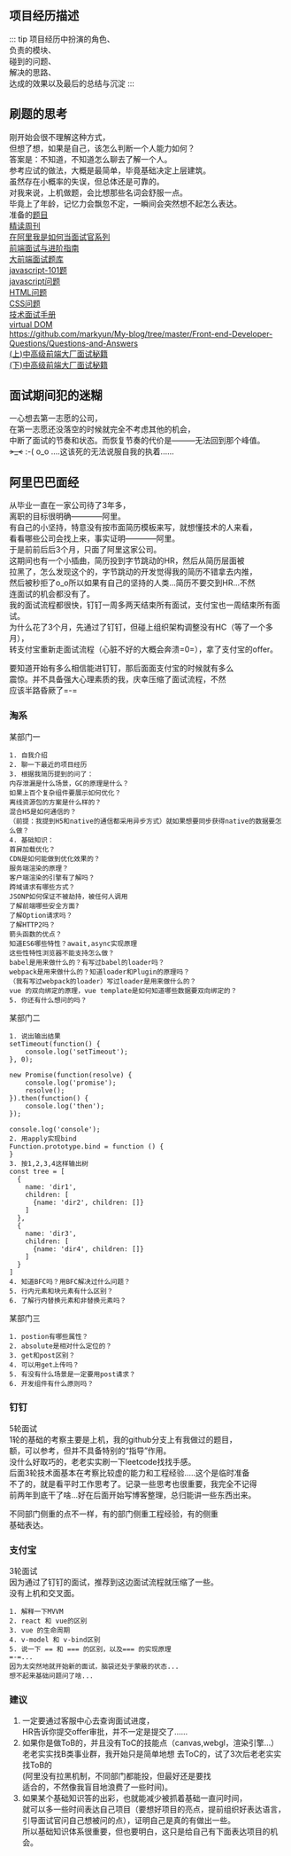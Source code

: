 ## 项目经历描述 
::: tip
项目经历中扮演的角色、  
负责的模块、  
碰到的问题、  
解决的思路、  
达成的效果以及最后的总结与沉淀
:::     

## 刷题的思考       
刚开始会很不理解这种方式，  
但想了想，如果是自己，该怎么判断一个人能力如何？    
答案是：不知道，不知道怎么聊去了解一个人。       
参考应试的做法，大概是最简单，毕竟基础决定上层建筑。      
虽然存在小概率的失误，但总体还是可靠的。    
对我来说，上机做题，会比想那些名词会舒服一点。      
毕竟上了年龄，记忆力会飘忽不定，一瞬间会突然想不起怎么表达。        
准备的[题目](https://github.com/nibilin33/Interviews)    
[精读周刊](https://github.com/dt-fe/weekly)     
[在阿里我是如何当面试官系列](https://juejin.im/post/5e6ebfa86fb9a07ca714d0ec#heading-43)                   
[前端面试与进阶指南](https://www.cxymsg.com)        
[大前端面试题库](http://bigerfe.com/author)     
[javascript-101题](https://github.com/lydiahallie/javascript-questions/blob/master/zh-CN/README-zh_CN.md)       
[javascript问题](https://github.com/yangshun/front-end-interview-handbook/blob/master/Translations/Chinese/questions/javascript-questions.md)       
[HTML问题](https://github.com/yangshun/front-end-interview-handbook/blob/master/Translations/Chinese/questions/html-questions.md)       
[CSS问题](https://github.com/yangshun/front-end-interview-handbook/blob/master/Translations/Chinese/questions/css-questions.md)     
[技术面试手册](https://yangshun.github.io/tech-interview-handbook/algorithms/array)     
[virtual DOM](https://github.com/livoras/blog/issues/13)    
https://github.com/markyun/My-blog/tree/master/Front-end-Developer-Questions/Questions-and-Answers      
[(上)中高级前端大厂面试秘籍](https://github.com/xd-tayde/blog/blob/master/interview-1.md)            
[(下)中高级前端大厂面试秘籍](https://github.com/xd-tayde/blog/blob/master/interview-3.md)       
   
## 面试期间犯的迷糊  
一心想去第一志愿的公司，        
在第一志愿还没落空的时候就完全不考虑其他的机会，           
中断了面试的节奏和状态。而恢复节奏的代价是———无法回到那个峰值。               
~~>_<~~ :-( o_o ....这该死的无法说服自我的执着......      

## 阿里巴巴面经          
从毕业一直在一家公司待了3年多，        
离职的目标很明确————阿里。                 
有自己的小坚持，特意没有按市面简历模板来写，就想懂技术的人来看，             
看看哪些公司会找上来，事实证明————阿里。        
于是前前后后3个月，只面了阿里这家公司。            
这期间也有一个小插曲，简历投到字节跳动的HR，然后从简历层面被    
拉黑了，怎么发现这个的，字节跳动的开发觉得我的简历不错拿去内推，    
然后被秒拒了o_o所以如果有自己的坚持的人类...简历不要交到HR...不然   
连面试的机会都没有了。      
我的面试流程都很快，钉钉一周多两天结束所有面试，支付宝也一周结束所有面试。     
为什么花了3个月，先通过了钉钉，但碰上组织架构调整没有HC（等了一个多月），       
转支付宝重新走面试流程（心脏不好的大概会奔溃=0=），拿了支付宝的offer。          

要知道开始有多么相信能进钉钉，那后面面支付宝的时候就有多么    
震惊。并不具备强大心理素质的我，庆幸压缩了面试流程，不然    
应该半路昏厥了=-=     
       

### 淘系

某部门一        
```
1. 自我介绍             
2. 聊一下最近的项目经历     
3. 根据我简历提到的问了：       
内存泄漏是什么场景，GC的原理是什么？              
如果上百个复杂组件要展示如何优化？            
离线资源包的方案是什么样的？            
混合H5是如何通信的？    
（前提：我提到H5和native的通信都采用异步方式）就如果想要同步获得native的数据要怎么做？      
4. 基础知识：
首屏加载优化？
CDN是如何能做到优化效果的？ 
服务端渲染的原理？  
客户端渲染的引擎有了解吗？      
跨域请求有哪些方式？    
JSONP如何保证不被劫持，被任何人调用         
了解前端哪些安全方面?         
了解Option请求吗？             
了解HTTP2吗？   
箭头函数的优点？        
知道ES6哪些特性？await,async实现原理               
这些性特性浏览器不能支持怎么做？        
babel是用来做什么的？有写过babel的loader吗？        
webpack是用来做什么的？知道loader和Plugin的原理吗？           
（我有写过webpack的loader）写过loader是用来做什么的？   
vue 的双向绑定的原理，vue template是如何知道哪些数据要双向绑定的？
5. 你还有什么想问的吗？      
```  
某部门二          
```
1. 说出输出结果     
setTimeout(function() {
    console.log('setTimeout');
}, 0);

new Promise(function(resolve) {
    console.log('promise');
    resolve();
}).then(function() {
    console.log('then');
});

console.log('console');
2. 用apply实现bind           
Function.prototype.bind = function () {
}
3. 按1,2,3,4这样输出树           
const tree = [
  {
    name: 'dir1', 
    children: [
      {name: 'dir2', children: []}
    ]
  },
  {
    name: 'dir3', 
    children: [
      {name: 'dir4', children: []}
    ]
  }
]
4. 知道BFC吗？用BFC解决过什么问题？     
5. 行内元素和块元素有什么区别？         
6. 了解行内替换元素和非替换元素吗？         
``` 
某部门三         
```
1. postion有哪些属性？      
2. absolute是相对什么定位的？       
3. get和post区别？          
4. 可以用get上传吗？            
5. 有没有什么场景是一定要用post请求？            
6. 开发组件有什么原则吗？       
```
### 钉钉       
5轮面试           
1轮的基础的考察主要是上机，我的github分支上有我做过的题目，     
额，可以参考，但并不具备特别的“指导”作用。      
没什么好取巧的，老老实实刷一下leetcode找找手感。                 
后面3轮技术面基本在考察比较虚的能力和工程经验.....这个是临时准备        
不了的，就是看平时工作思考了。记录一些思考也很重要，我完全不记得        
前两年到底干了啥...好在后面开始写博客整理，总归能讲一些东西出来。                

不同部门侧重的点不一样，有的部门侧重工程经验，有的侧重      
基础表达。              

### 支付宝      
3轮面试     
因为通过了钉钉的面试，推荐到这边面试流程就压缩了一些。          
没有上机和交叉面。             
      
```
1. 解释一下MVVM     
2. react 和 vue的区别       
3. vue 的生命周期       
4. v-model 和 v-bind区别        
5. 说一下 == 和 === 的区别，以及=== 的实现原理      
=-=...    
因为太突然地就开始新的面试，脑袋还处于蒙蔽的状态...   
想不起来基础问题问了啥...   
```

### 建议        
1. 一定要通过客服中心去查询面试进度，                                  
HR告诉你提交offer审批，并不一定是提交了...... 
2. 如果你是做ToB的，并且没有ToC的技能点（canvas,webgl，渲染引擎...）        
老老实实找B类事业群，我开始只是简单地想 
去ToC的，试了3次后老老实实找ToB的       
(阿里没有拉黑机制，不同部门都能投，但最好还是要找      
适合的，不然像我盲目地浪费了一些时间)。     
3. 如果某个基础知识答的出彩，也就能减少被抓着基础一直问时间，      
就可以多一些时间表达自己项目（要想好项目的亮点，提前组织好表达语言，        
引导面试官问自己想被问的点），证明自己是真的有做出一些。            
所以基础知识体系很重要，但也要明白，这只是给自己有下面表达项目的机会。 

        
           



